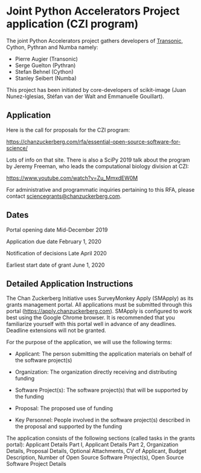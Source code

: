 # Joint Python Accelerators Project application (CZI program)

The joint Python Accelerators project gathers developers of
[Transonic](transonic.readthedocs.io/), Cython, Pythran and Numba namely:

- Pierre Augier (Transonic)
- Serge Guelton (Pythran)
- Stefan Behnel (Cython)
- Stanley Seibert (Numba)

This project has been initiated by core-developers of scikit-image (Juan
Nunez-Iglesias, Stéfan van der Walt and Emmanuelle Gouillart).

## Application

Here is the call for proposals for the CZI program:

https://chanzuckerberg.com/rfa/essential-open-source-software-for-science/

Lots of info on that site. There is also a SciPy 2019 talk about the program by
Jeremy Freeman, who leads the computational biology division at CZI:

https://www.youtube.com/watch?v=Zu_MmxdEW0M

For administrative and programmatic inquiries pertaining to this RFA, please
contact sciencegrants@chanzuckerberg.com.

## Dates

Portal opening date
Mid-December 2019

Application due date
February 1, 2020

Notification of decisions
Late April 2020

Earliest start date of grant
June 1, 2020

## Detailed Application Instructions

The Chan Zuckerberg Initiative uses SurveyMonkey Apply (SMApply) as its grants
management portal. All applications must be submitted through this portal
(https://apply.chanzuckerberg.com). SMApply is configured to work best using
the Google Chrome browser. It is recommended that you familiarize yourself with
this portal well in advance of any deadlines. Deadline extensions will not be
granted.

For the purpose of the application, we will use the following terms:

- Applicant: The person submitting the application materials on behalf of the software project(s)

- Organization: The organization directly receiving and distributing funding

- Software Project(s): The software project(s) that will be supported by the funding

- Proposal: The proposed use of funding

- Key Personnel: People involved in the software project(s) described in the
proposal and supported by the funding

The application consists of the following sections (called tasks in the grants
portal): Applicant Details Part I, Applicant Details Part 2, Organization
Details, Proposal Details, Optional Attachments, CV of Applicant, Budget
Description, Number of Open Source Software Project(s), Open Source Software
Project Details